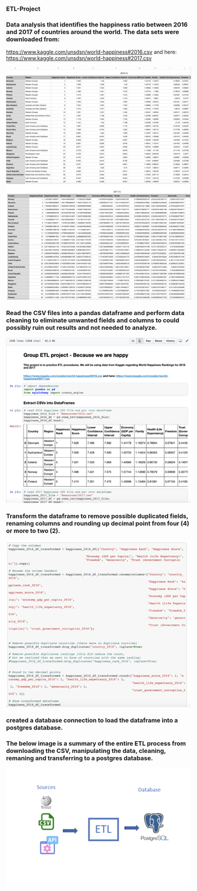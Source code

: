 ### ETL-Project


### Data analysis that identifies the happiness ratio between 2016 and 2017 of countries around the world. The data sets were downloaded from:

https://www.kaggle.com/unsdsn/world-happiness#2016.csv and here: https://www.kaggle.com/unsdsn/world-happiness#2017.csv


![](Image/2016csv.png)
![](Image/2017csv.png)

### Read the CSV files into a pandas dataframe and perform data cleaning to eliminate unwanted fields and columns to could possibly ruin out results and not needed to analyze.

![](Image/notebook.png)

### Transform the dataframe to remove possible duplicated fields, renaming columns and rounding up decimal point from four (4) or more to two (2).

![](Image/transform.png)

### created a database connection to load the dataframe into a postgres database. 



### The below image is a summary of the entire ETL process from downloading the CSV, manipulating the data, cleaning, remaning and transferring to a postgres database.

![](Image/database.png)



